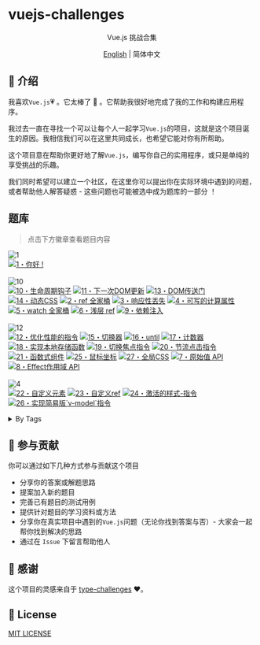 # vuejs-challenges


<p align='center'>
Vue.js 挑战合集
</p>

<p align='center'>
<a href='./README.md'>English</a> | 简体中文
</p>

## 📖 介绍

我喜欢`Vue.js`💗 。它太棒了 🚀 。它帮助我很好地完成了我的工作和构建应用程序。

我过去一直在寻找一个可以让每个人一起学习`Vue.js`的项目，这就是这个项目诞生的原因。我相信我们可以在这里共同成长，也希望它能对你有所帮助。

这个项目意在帮助你更好地了解`Vue.js`，编写你自己的实用程序，或只是单纯的享受挑战的乐趣。

我们同时希望可以建立一个社区，在这里你可以提出你在实际环境中遇到的问题，或者帮助他人解答疑惑 - 这些问题也可能被选中成为题库的一部分 ！


## 题库

> 点击下方徽章查看题目内容

<!--challenges-start-->
<img src="https://img.shields.io/badge/%E7%83%AD%E8%BA%AB-1-teal" alt="1"/><br><a href="./questions/1-hello-word/README.zh-CN.md" target="_blank"><img src="https://img.shields.io/badge/-1%E3%83%BB%E4%BD%A0%E5%A5%BD%20!-teal" alt="1・你好 !"/></a> <br><br><img src="https://img.shields.io/badge/%E7%AE%80%E5%8D%95-10-7aad0c" alt="10"/><br><a href="./questions/10-lifecycle/README.zh-CN.md" target="_blank"><img src="https://img.shields.io/badge/-10%E3%83%BB%E7%94%9F%E5%91%BD%E5%91%A8%E6%9C%9F%E9%92%A9%E5%AD%90-7aad0c" alt="10・生命周期钩子"/></a> <a href="./questions/11-next-dom-update/README.zh-CN.md" target="_blank"><img src="https://img.shields.io/badge/-11%E3%83%BB%E4%B8%8B%E4%B8%80%E6%AC%A1DOM%E6%9B%B4%E6%96%B0-7aad0c" alt="11・下一次DOM更新"/></a> <a href="./questions/13-dom-portal/README.zh-CN.md" target="_blank"><img src="https://img.shields.io/badge/-13%E3%83%BBDOM%E4%BC%A0%E9%80%81%E9%97%A8-7aad0c" alt="13・DOM传送门"/></a> <a href="./questions/14-dynamic-css-values/README.zh-CN.md" target="_blank"><img src="https://img.shields.io/badge/-14%E3%83%BB%E5%8A%A8%E6%80%81CSS-7aad0c" alt="14・动态CSS"/></a> <a href="./questions/2-ref-family/README.zh-CN.md" target="_blank"><img src="https://img.shields.io/badge/-2%E3%83%BBref%20%E5%85%A8%E5%AE%B6%E6%A1%B6-7aad0c" alt="2・ref 全家桶"/></a> <a href="./questions/3-losing-reactivity/README.zh-CN.md" target="_blank"><img src="https://img.shields.io/badge/-3%E3%83%BB%E5%93%8D%E5%BA%94%E6%80%A7%E4%B8%9F%E5%A4%B1-7aad0c" alt="3・响应性丟失"/></a> <a href="./questions/4-writable-computed/README.zh-CN.md" target="_blank"><img src="https://img.shields.io/badge/-4%E3%83%BB%E5%8F%AF%E5%86%99%E7%9A%84%E8%AE%A1%E7%AE%97%E5%B1%9E%E6%80%A7-7aad0c" alt="4・可写的计算属性"/></a> <a href="./questions/5-watch-family/README.zh-CN.md" target="_blank"><img src="https://img.shields.io/badge/-5%E3%83%BBwatch%20%E5%85%A8%E5%AE%B6%E6%A1%B6-7aad0c" alt="5・watch 全家桶"/></a> <a href="./questions/6-shallow-ref/README.zh-CN.md" target="_blank"><img src="https://img.shields.io/badge/-6%E3%83%BB%E6%B5%85%E5%B1%82%20ref-7aad0c" alt="6・浅层 ref"/></a> <a href="./questions/9-dependency-injection/README.zh-CN.md" target="_blank"><img src="https://img.shields.io/badge/-9%E3%83%BB%E4%BE%9D%E8%B5%96%E6%B3%A8%E5%85%A5-7aad0c" alt="9・依赖注入"/></a> <br><br><img src="https://img.shields.io/badge/%E4%B8%AD%E7%AD%89-12-d9901a" alt="12"/><br><a href="./questions/12-optimize-perf-directive/README.zh-CN.md" target="_blank"><img src="https://img.shields.io/badge/-12%E3%83%BB%E4%BC%98%E5%8C%96%E6%80%A7%E8%83%BD%E7%9A%84%E6%8C%87%E4%BB%A4-d9901a" alt="12・优化性能的指令"/></a> <a href="./questions/15-useToggle/README.zh-CN.md" target="_blank"><img src="https://img.shields.io/badge/-15%E3%83%BB%E5%88%87%E6%8D%A2%E5%99%A8-d9901a" alt="15・切换器"/></a> <a href="./questions/16-until/README.zh-CN.md" target="_blank"><img src="https://img.shields.io/badge/-16%E3%83%BBuntil-d9901a" alt="16・until"/></a> <a href="./questions/17-useCounter/README.zh-CN.md" target="_blank"><img src="https://img.shields.io/badge/-17%E3%83%BB%E8%AE%A1%E6%95%B0%E5%99%A8-d9901a" alt="17・计数器"/></a> <a href="./questions/18-useLocalStorage/README.zh-CN.md" target="_blank"><img src="https://img.shields.io/badge/-18%E3%83%BB%E5%AE%9E%E7%8E%B0%E6%9C%AC%E5%9C%B0%E5%AD%98%E5%82%A8%E5%87%BD%E6%95%B0-d9901a" alt="18・实现本地存储函数"/></a> <a href="./questions/19-v-focus/README.zh-CN.md" target="_blank"><img src="https://img.shields.io/badge/-19%E3%83%BB%E5%88%87%E6%8D%A2%E7%84%A6%E7%82%B9%E6%8C%87%E4%BB%A4-d9901a" alt="19・切换焦点指令"/></a> <a href="./questions/20-v-debounce-click/README.zh-CN.md" target="_blank"><img src="https://img.shields.io/badge/-20%E3%83%BB%E8%8A%82%E6%B5%81%E7%82%B9%E5%87%BB%E6%8C%87%E4%BB%A4-d9901a" alt="20・节流点击指令"/></a> <a href="./questions/21-functional-component/README.zh-CN.md" target="_blank"><img src="https://img.shields.io/badge/-21%E3%83%BB%E5%87%BD%E6%95%B0%E5%BC%8F%E7%BB%84%E4%BB%B6-d9901a" alt="21・函数式组件"/></a> <a href="./questions/25-useMouse/README.zh-CN.md" target="_blank"><img src="https://img.shields.io/badge/-25%E3%83%BB%E9%BC%A0%E6%A0%87%E5%9D%90%E6%A0%87-d9901a" alt="25・鼠标坐标"/></a> <a href="./questions/27-global-css/README.zh-CN.md" target="_blank"><img src="https://img.shields.io/badge/-27%E3%83%BB%E5%85%A8%E5%B1%80CSS-d9901a" alt="27・全局CSS"/></a> <a href="./questions/7-raw-api/README.zh-CN.md" target="_blank"><img src="https://img.shields.io/badge/-7%E3%83%BB%E5%8E%9F%E5%A7%8B%E5%80%BC%20API-d9901a" alt="7・原始值 API"/></a> <a href="./questions/8-effect-scope/README.zh-CN.md" target="_blank"><img src="https://img.shields.io/badge/-8%E3%83%BBEffect%E4%BD%9C%E7%94%A8%E5%9F%9F%20API-d9901a" alt="8・Effect作用域 API"/></a> <br><br><img src="https://img.shields.io/badge/%E5%9B%B0%E9%9A%BE-4-de3d37" alt="4"/><br><a href="./questions/22-custom-element/README.zh-CN.md" target="_blank"><img src="https://img.shields.io/badge/-22%E3%83%BB%E8%87%AA%E5%AE%9A%E4%B9%89%E5%85%83%E7%B4%A0-de3d37" alt="22・自定义元素"/></a> <a href="./questions/23-custom-ref/README.zh-CN.md" target="_blank"><img src="https://img.shields.io/badge/-23%E3%83%BB%E8%87%AA%E5%AE%9A%E4%B9%89ref-de3d37" alt="23・自定义ref"/></a> <a href="./questions/24-v-active-style/README.zh-CN.md" target="_blank"><img src="https://img.shields.io/badge/-24%E3%83%BB%E6%BF%80%E6%B4%BB%E7%9A%84%E6%A0%B7%E5%BC%8F--%E6%8C%87%E4%BB%A4-de3d37" alt="24・激活的样式-指令"/></a> <a href="./questions/26-v-model/README.zh-CN.md" target="_blank"><img src="https://img.shields.io/badge/-26%E3%83%BB%E5%AE%9E%E7%8E%B0%E7%AE%80%E6%98%93%E7%89%88%60v--model%60%E6%8C%87%E4%BB%A4-de3d37" alt="26・实现简易版`v-model`指令"/></a> <br><details><summary>By Tags</summary><br><table><tbody><tr><td><img src="https://img.shields.io/badge/-%23Built--ins-999" alt="#Built-ins"/></td><td><a href="./questions/13-dom-portal/README.zh-CN.md" target="_blank"><img src="https://img.shields.io/badge/-13%E3%83%BBDOM%E4%BC%A0%E9%80%81%E9%97%A8-7aad0c" alt="13・DOM传送门"/></a> <a href="./questions/12-optimize-perf-directive/README.zh-CN.md" target="_blank"><img src="https://img.shields.io/badge/-12%E3%83%BB%E4%BC%98%E5%8C%96%E6%80%A7%E8%83%BD%E7%9A%84%E6%8C%87%E4%BB%A4-d9901a" alt="12・优化性能的指令"/></a> </td></tr><tr><td><img src="https://img.shields.io/badge/-%23CSS%20Features-999" alt="#CSS Features"/></td><td><a href="./questions/14-dynamic-css-values/README.zh-CN.md" target="_blank"><img src="https://img.shields.io/badge/-14%E3%83%BB%E5%8A%A8%E6%80%81CSS-7aad0c" alt="14・动态CSS"/></a> <a href="./questions/27-global-css/README.zh-CN.md" target="_blank"><img src="https://img.shields.io/badge/-27%E3%83%BB%E5%85%A8%E5%B1%80CSS-d9901a" alt="27・全局CSS"/></a> </td></tr><tr><td><img src="https://img.shields.io/badge/-%23Components-999" alt="#Components"/></td><td><a href="./questions/13-dom-portal/README.zh-CN.md" target="_blank"><img src="https://img.shields.io/badge/-13%E3%83%BBDOM%E4%BC%A0%E9%80%81%E9%97%A8-7aad0c" alt="13・DOM传送门"/></a> <a href="./questions/21-functional-component/README.zh-CN.md" target="_blank"><img src="https://img.shields.io/badge/-21%E3%83%BB%E5%87%BD%E6%95%B0%E5%BC%8F%E7%BB%84%E4%BB%B6-d9901a" alt="21・函数式组件"/></a> </td></tr><tr><td><img src="https://img.shields.io/badge/-%23Composable%20Function-999" alt="#Composable Function"/></td><td><a href="./questions/15-useToggle/README.zh-CN.md" target="_blank"><img src="https://img.shields.io/badge/-15%E3%83%BB%E5%88%87%E6%8D%A2%E5%99%A8-d9901a" alt="15・切换器"/></a> <a href="./questions/17-useCounter/README.zh-CN.md" target="_blank"><img src="https://img.shields.io/badge/-17%E3%83%BB%E8%AE%A1%E6%95%B0%E5%99%A8-d9901a" alt="17・计数器"/></a> <a href="./questions/18-useLocalStorage/README.zh-CN.md" target="_blank"><img src="https://img.shields.io/badge/-18%E3%83%BB%E5%AE%9E%E7%8E%B0%E6%9C%AC%E5%9C%B0%E5%AD%98%E5%82%A8%E5%87%BD%E6%95%B0-d9901a" alt="18・实现本地存储函数"/></a> <a href="./questions/25-useMouse/README.zh-CN.md" target="_blank"><img src="https://img.shields.io/badge/-25%E3%83%BB%E9%BC%A0%E6%A0%87%E5%9D%90%E6%A0%87-d9901a" alt="25・鼠标坐标"/></a> </td></tr><tr><td><img src="https://img.shields.io/badge/-%23Composition%20API-999" alt="#Composition API"/></td><td><a href="./questions/10-lifecycle/README.zh-CN.md" target="_blank"><img src="https://img.shields.io/badge/-10%E3%83%BB%E7%94%9F%E5%91%BD%E5%91%A8%E6%9C%9F%E9%92%A9%E5%AD%90-7aad0c" alt="10・生命周期钩子"/></a> <a href="./questions/2-ref-family/README.zh-CN.md" target="_blank"><img src="https://img.shields.io/badge/-2%E3%83%BBref%20%E5%85%A8%E5%AE%B6%E6%A1%B6-7aad0c" alt="2・ref 全家桶"/></a> <a href="./questions/3-losing-reactivity/README.zh-CN.md" target="_blank"><img src="https://img.shields.io/badge/-3%E3%83%BB%E5%93%8D%E5%BA%94%E6%80%A7%E4%B8%9F%E5%A4%B1-7aad0c" alt="3・响应性丟失"/></a> <a href="./questions/4-writable-computed/README.zh-CN.md" target="_blank"><img src="https://img.shields.io/badge/-4%E3%83%BB%E5%8F%AF%E5%86%99%E7%9A%84%E8%AE%A1%E7%AE%97%E5%B1%9E%E6%80%A7-7aad0c" alt="4・可写的计算属性"/></a> <a href="./questions/5-watch-family/README.zh-CN.md" target="_blank"><img src="https://img.shields.io/badge/-5%E3%83%BBwatch%20%E5%85%A8%E5%AE%B6%E6%A1%B6-7aad0c" alt="5・watch 全家桶"/></a> <a href="./questions/6-shallow-ref/README.zh-CN.md" target="_blank"><img src="https://img.shields.io/badge/-6%E3%83%BB%E6%B5%85%E5%B1%82%20ref-7aad0c" alt="6・浅层 ref"/></a> <a href="./questions/9-dependency-injection/README.zh-CN.md" target="_blank"><img src="https://img.shields.io/badge/-9%E3%83%BB%E4%BE%9D%E8%B5%96%E6%B3%A8%E5%85%A5-7aad0c" alt="9・依赖注入"/></a> <a href="./questions/8-effect-scope/README.zh-CN.md" target="_blank"><img src="https://img.shields.io/badge/-8%E3%83%BBEffect%E4%BD%9C%E7%94%A8%E5%9F%9F%20API-d9901a" alt="8・Effect作用域 API"/></a> <a href="./questions/23-custom-ref/README.zh-CN.md" target="_blank"><img src="https://img.shields.io/badge/-23%E3%83%BB%E8%87%AA%E5%AE%9A%E4%B9%89ref-de3d37" alt="23・自定义ref"/></a> </td></tr><tr><td><img src="https://img.shields.io/badge/-%23Directives-999" alt="#Directives"/></td><td><a href="./questions/12-optimize-perf-directive/README.zh-CN.md" target="_blank"><img src="https://img.shields.io/badge/-12%E3%83%BB%E4%BC%98%E5%8C%96%E6%80%A7%E8%83%BD%E7%9A%84%E6%8C%87%E4%BB%A4-d9901a" alt="12・优化性能的指令"/></a> <a href="./questions/19-v-focus/README.zh-CN.md" target="_blank"><img src="https://img.shields.io/badge/-19%E3%83%BB%E5%88%87%E6%8D%A2%E7%84%A6%E7%82%B9%E6%8C%87%E4%BB%A4-d9901a" alt="19・切换焦点指令"/></a> <a href="./questions/20-v-debounce-click/README.zh-CN.md" target="_blank"><img src="https://img.shields.io/badge/-20%E3%83%BB%E8%8A%82%E6%B5%81%E7%82%B9%E5%87%BB%E6%8C%87%E4%BB%A4-d9901a" alt="20・节流点击指令"/></a> <a href="./questions/24-v-active-style/README.zh-CN.md" target="_blank"><img src="https://img.shields.io/badge/-24%E3%83%BB%E6%BF%80%E6%B4%BB%E7%9A%84%E6%A0%B7%E5%BC%8F--%E6%8C%87%E4%BB%A4-de3d37" alt="24・激活的样式-指令"/></a> <a href="./questions/26-v-model/README.zh-CN.md" target="_blank"><img src="https://img.shields.io/badge/-26%E3%83%BB%E5%AE%9E%E7%8E%B0%E7%AE%80%E6%98%93%E7%89%88%60v--model%60%E6%8C%87%E4%BB%A4-de3d37" alt="26・实现简易版`v-model`指令"/></a> </td></tr><tr><td><img src="https://img.shields.io/badge/-%23Global%20API%3AGeneral-999" alt="#Global API:General"/></td><td><a href="./questions/11-next-dom-update/README.zh-CN.md" target="_blank"><img src="https://img.shields.io/badge/-11%E3%83%BB%E4%B8%8B%E4%B8%80%E6%AC%A1DOM%E6%9B%B4%E6%96%B0-7aad0c" alt="11・下一次DOM更新"/></a> </td></tr><tr><td><img src="https://img.shields.io/badge/-%23Lifecycle-999" alt="#Lifecycle"/></td><td><a href="./questions/10-lifecycle/README.zh-CN.md" target="_blank"><img src="https://img.shields.io/badge/-10%E3%83%BB%E7%94%9F%E5%91%BD%E5%91%A8%E6%9C%9F%E9%92%A9%E5%AD%90-7aad0c" alt="10・生命周期钩子"/></a> </td></tr><tr><td><img src="https://img.shields.io/badge/-%23Reactivity%3AAdvanced-999" alt="#Reactivity:Advanced"/></td><td><a href="./questions/6-shallow-ref/README.zh-CN.md" target="_blank"><img src="https://img.shields.io/badge/-6%E3%83%BB%E6%B5%85%E5%B1%82%20ref-7aad0c" alt="6・浅层 ref"/></a> <a href="./questions/7-raw-api/README.zh-CN.md" target="_blank"><img src="https://img.shields.io/badge/-7%E3%83%BB%E5%8E%9F%E5%A7%8B%E5%80%BC%20API-d9901a" alt="7・原始值 API"/></a> <a href="./questions/8-effect-scope/README.zh-CN.md" target="_blank"><img src="https://img.shields.io/badge/-8%E3%83%BBEffect%E4%BD%9C%E7%94%A8%E5%9F%9F%20API-d9901a" alt="8・Effect作用域 API"/></a> <a href="./questions/23-custom-ref/README.zh-CN.md" target="_blank"><img src="https://img.shields.io/badge/-23%E3%83%BB%E8%87%AA%E5%AE%9A%E4%B9%89ref-de3d37" alt="23・自定义ref"/></a> </td></tr><tr><td><img src="https://img.shields.io/badge/-%23Reactivity%3ACore-999" alt="#Reactivity:Core"/></td><td><a href="./questions/2-ref-family/README.zh-CN.md" target="_blank"><img src="https://img.shields.io/badge/-2%E3%83%BBref%20%E5%85%A8%E5%AE%B6%E6%A1%B6-7aad0c" alt="2・ref 全家桶"/></a> <a href="./questions/4-writable-computed/README.zh-CN.md" target="_blank"><img src="https://img.shields.io/badge/-4%E3%83%BB%E5%8F%AF%E5%86%99%E7%9A%84%E8%AE%A1%E7%AE%97%E5%B1%9E%E6%80%A7-7aad0c" alt="4・可写的计算属性"/></a> <a href="./questions/5-watch-family/README.zh-CN.md" target="_blank"><img src="https://img.shields.io/badge/-5%E3%83%BBwatch%20%E5%85%A8%E5%AE%B6%E6%A1%B6-7aad0c" alt="5・watch 全家桶"/></a> </td></tr><tr><td><img src="https://img.shields.io/badge/-%23Reactivity%3AUtilities-999" alt="#Reactivity:Utilities"/></td><td><a href="./questions/3-losing-reactivity/README.zh-CN.md" target="_blank"><img src="https://img.shields.io/badge/-3%E3%83%BB%E5%93%8D%E5%BA%94%E6%80%A7%E4%B8%9F%E5%A4%B1-7aad0c" alt="3・响应性丟失"/></a> </td></tr><tr><td><img src="https://img.shields.io/badge/-%23Utility%20Function-999" alt="#Utility Function"/></td><td><a href="./questions/16-until/README.zh-CN.md" target="_blank"><img src="https://img.shields.io/badge/-16%E3%83%BBuntil-d9901a" alt="16・until"/></a> </td></tr><tr><td><img src="https://img.shields.io/badge/-%23Web%20Components-999" alt="#Web Components"/></td><td><a href="./questions/22-custom-element/README.zh-CN.md" target="_blank"><img src="https://img.shields.io/badge/-22%E3%83%BB%E8%87%AA%E5%AE%9A%E4%B9%89%E5%85%83%E7%B4%A0-de3d37" alt="22・自定义元素"/></a> </td></tr><tr><td><code>&nbsp;&nbsp;&nbsp;&nbsp;&nbsp;&nbsp;&nbsp;&nbsp;&nbsp;&nbsp;</code></td><td></td></tr></tbody></table></details>
<!--challenges-end-->

## 🤝 参与贡献

你可以通过如下几种方式参与贡献这个项目

- 分享你的答案或解题思路
- 提案加入新的题目
- 完善已有题目的测试用例
- 提供针对题目的学习资料或方法
- 分享你在真实项目中遇到的`Vue.js`问题（无论你找到答案与否）- 大家会一起帮你找到解决的思路
- 通过在 `Issue` 下留言帮助他人


## 🌸 感谢

这个项目的灵感来自于 [type-challenges](https://github.com/type-challenges/type-challenges) ♥️。

## 📄 License

[MIT LICENSE](./LICENSE)
